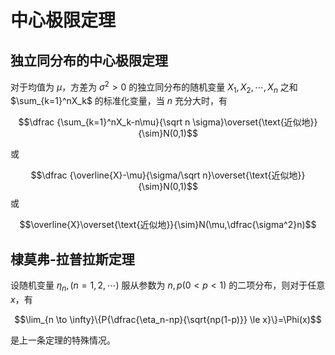 
# 中心极限定理

## 独立同分布的中心极限定理

对于均值为 $\mu$，方差为 $\sigma^2>0$ 的独立同分布的随机变量 $X_1, X_2, \cdots, X_n$ 之和 $\sum_{k=1}^nX_k$ 的标准化变量，当 $n$ 充分大时，有  

$$\dfrac {\sum_{k=1}^nX_k-n\mu}{\sqrt n \sigma}\overset{\text{近似地}}{\sim}N(0,1)$$

或

$$\dfrac {\overline{X}-\mu}{\sigma/\sqrt n}\overset{\text{近似地}}{\sim}N(0,1)$$
或 

$$\overline{X}\overset{\text{近似地}}{\sim}N(\mu,\dfrac{\sigma^2}n)$$
## 棣莫弗-拉普拉斯定理

设随机变量 $\eta_n, (n=1,2,\cdots)$ 服从参数为 $n, p(0 < p < 1)$ 的二项分布，则对于任意 $x$，有 

$$\lim_{n \to \infty}\{P{\dfrac{\eta_n-np}{\sqrt{np(1-p)}} \le x}\}=\Phi(x)$$

是上一条定理的特殊情况。


